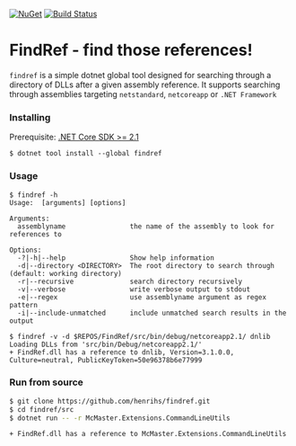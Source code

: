 [![NuGet](https://img.shields.io/nuget/vpre/FindRef.svg?maxAge=2592000)](https://www.nuget.org/packages/FindRef)
[![Build Status](https://dev.azure.com/hhe0094/FindRef/_apis/build/status/henrihs.findref.ci?branchName=master)](https://dev.azure.com/hhe0094/FindRef/_build/latest?definitionId=1&branchName=master)

# FindRef - find those references!


`findref` is a simple dotnet global tool designed for searching through a directory of DLLs after a given assembly reference. It supports searching through assemblies targeting `netstandard`, `netcoreapp` or `.NET Framework`

### Installing

Prerequisite: [.NET Core SDK >= 2.1](https://dotnet.microsoft.com/download)

```
$ dotnet tool install --global findref
```

### Usage
```
$ findref -h
Usage:  [arguments] [options]

Arguments:
  assemblyname                the name of the assembly to look for references to

Options:
  -?|-h|--help                Show help information
  -d|--directory <DIRECTORY>  The root directory to search through (default: working directory)
  -r|--recursive              search directory recursively
  -v|--verbose                write verbose output to stdout
  -e|--regex                  use assemblyname argument as regex pattern
  -i|--include-unmatched      include unmatched search results in the output

$ findref -v -d $REPOS/FindRef/src/bin/debug/netcoreapp2.1/ dnlib
Loading DLLs from 'src/bin/Debug/netcoreapp2.1/'
+ FindRef.dll has a reference to dnlib, Version=3.1.0.0, Culture=neutral, PublicKeyToken=50e96378b6e77999
```

### Run from source
```sh
$ git clone https://github.com/henrihs/findref.git
$ cd findref/src
$ dotnet run -- -r McMaster.Extensions.CommandLineUtils

+ FindRef.dll has a reference to McMaster.Extensions.CommandLineUtils
```
